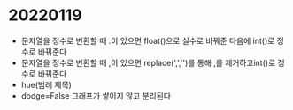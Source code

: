 # 20220119





- 문자열을 정수로 변환할 때 .이 있으면 float()으로 실수로 바꿔준 다음에 int()로 정수로 바꿔준다
- 문자열을 정수로 변환할 때 ,이 있으면 replace(',','')를 통해 ,를 제거하고int()로 정수로 바꿔준다
- hue(범례 제목)
- dodge=False 그래프가 쌓이지 않고 분리된다